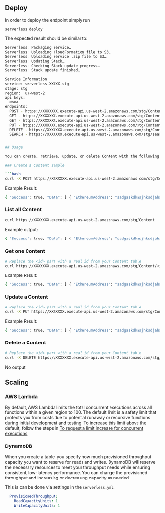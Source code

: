 ## Deploy

In order to deploy the endpoint simply run

```bash
serverless deploy
```

The expected result should be similar to:

```bash
Serverless: Packaging service…
Serverless: Uploading CloudFormation file to S3…
Serverless: Uploading service .zip file to S3…
Serverless: Updating Stack…
Serverless: Checking Stack update progress…
Serverless: Stack update finished…

Service Information
service: serverless-XXXXX-stg
stage: stg
region:  us-west-2
api keys:
  None
endpoints:
  POST - https://XXXXXXX.execute-api.us-west-2.amazonaws.com/stg/Content/
  GET - https://XXXXXXX.execute-api.us-west-2.amazonaws.com/stg/Content/
  GET - https://XXXXXXX.execute-api.us-west-2.amazonaws.com/stg/Content/{id}
  PUT - https://XXXXXXX.execute-api.us-west-2.amazonaws.com/stg/Content/{id}
  DELETE - https://XXXXXXX.execute-api.us-west-2.amazonaws.com/stg/Content/{id}
  SEARCH - https://XXXXXXX.execute-api.us-west-2.amazonaws.com/stg/search/Content


## Usage

You can create, retrieve, update, or delete Content with the following commands:

### Create a Content sample

```bash
curl -X POST https://XXXXXXX.execute-api.us-west-2.amazonaws.com/stg/Content --data '{ "EthereumAddress": "sadgaskdkasjhksdjahasdasdkj",  "EthereumRank": "123456",  "recordStatus": true}'
```

Example Result:
```bash
{ "Success": true, "Data": [ { "EthereumAddress": "sadgaskdkasjhksdjahasdasdkj", "EthereumRank": "123456", "recordStatus": true, "Id": "5faf4650-be21-11e7-a340-f355bb709593", "createdAt": 1509443620661, "updatedAt": 1509443620661 } ] }%
```

### List all Content

```bash
curl https://XXXXXXX.execute-api.us-west-2.amazonaws.com/stg/Content
```

Example output:
```bash
{ "Success": true, "Data": [ { "EthereumAddress": "sadgaskdkasjhksdjahasdasdkj", "EthereumRank": "123456", "recordStatus": true, "Id": "5faf4650-be21-11e7-a340-f355bb709593", "createdAt": 1509443620661, "updatedAt": 1509443620661 } ] }%
```

### Get one Content

```bash
# Replace the <id> part with a real id from your Content table
curl https://XXXXXXX.execute-api.us-west-2.amazonaws.com/stg/Content/<id>
```

Example Result:
```bash
{ "Success": true, "Data": [ { "EthereumAddress": "sadgaskdkasjhksdjahasdasdkj", "EthereumRank": "123456", "recordStatus": true, "Id": "5faf4650-be21-11e7-a340-f355bb709593", "createdAt": 1509443620661, "updatedAt": 1509443620661 } ] }%
```

### Update a Content

```bash
# Replace the <id> part with a real id from your Content table
curl -X PUT https://XXXXXXX.execute-api.us-west-2.amazonaws.com/stg/Content/<id> --data '{ "Success": true, "Data": [ { "EthereumAddress": "sadgaskdkasjhksdjahasdasdkj", "EthereumRank": "123456", "recordStatus": true, "Id": "5faf4650-be21-11e7-a340-f355bb709593", "createdAt": 1509443620661, "updatedAt": 1509443620661 } ] }'
```

Example Result:
```bash
{ "Success": true, "Data": [ { "EthereumAddress": "sadgaskdkasjhksdjahasdasdkj", "EthereumRank": "123456", "recordStatus": true, "Id": "5faf4650-be21-11e7-a340-f355bb709593", "createdAt": 1509443620661, "updatedAt": 1509443620661 } ] }%
```

### Delete a Content

```bash
# Replace the <id> part with a real id from your Content table
curl -X DELETE https://XXXXXXX.execute-api.us-west-2.amazonaws.com/stg/Content/<id>
```

No output

## Scaling

### AWS Lambda

By default, AWS Lambda limits the total concurrent executions across all functions within a given region to 100. The default limit is a safety limit that protects you from costs due to potential runaway or recursive functions during initial development and testing. To increase this limit above the default, follow the steps in [To request a limit increase for concurrent executions](http://docs.aws.amazon.com/lambda/latest/dg/concurrent-executions.html#increase-concurrent-executions-limit).

### DynamoDB

When you create a table, you specify how much provisioned throughput capacity you want to reserve for reads and writes. DynamoDB will reserve the necessary resources to meet your throughput needs while ensuring consistent, low-latency performance. You can change the provisioned throughput and increasing or decreasing capacity as needed.

This is can be done via settings in the `serverless.yml`.

```yaml
  ProvisionedThroughput:
    ReadCapacityUnits: 1
    WriteCapacityUnits: 1
```


